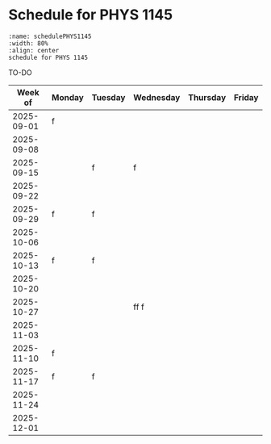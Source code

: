 # Schedule for PHYS 1145


```{figure} ScheduleFigures/2025_Fall_LabSchedulePrintout_1145L_simplified.jpg
:name: schedulePHYS1145
:width: 80%
:align: center
schedule for PHYS 1145
```

TO-DO

| Week of     | Monday     | Tuesday   | Wednesday | Thursday  | Friday   |
|------------|-----------|-----------|-----------|-----------|-----------|
| 2025-09-01 | f          |           |           |           |           |
| 2025-09-08 |           |           |           |           |           |
| 2025-09-15 |           |      f     |    f       |           |           |
| 2025-09-22 |           |           |           |           |           |
| 2025-09-29 |   f        |      f     |           |           |           |
| 2025-10-06 |           |           |           |           |           |
| 2025-10-13 |      f     |     f      |           |           |           |
| 2025-10-20 |           |           |           |           |           |
| 2025-10-27 |           |           |    ff       f|           |           |
| 2025-11-03 |           |           |           |           |           |
| 2025-11-10 |      f     |           |           |           |           |
| 2025-11-17 |       f    |        f   |           |           |           |
| 2025-11-24 |           |           |           |           |           |
| 2025-12-01 |           |           |           |           |           |
